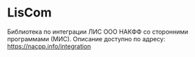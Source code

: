 LisCom
======

Библиотека по интеграции ЛИС ООО НАКФФ со сторонними программами (МИС).
Описание доступно по адресу: https://nacpp.info/integration

